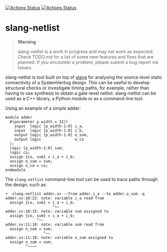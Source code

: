 [![Actions Status](https://github.com/jameshanlon/slang-netlist/workflows/build/badge.svg)](https://github.com/jameshanlon/slang-netlist/actions)
[![Actions Status](https://github.com/jameshanlon/slang-netlist/workflows/docs/badge.svg)](https://github.com/jameshanlon/slang-netlist/actions)

# slang-netlist

> **Warning**
>
> slang-netlist is a work in progress and may not work as expected. Check
> TODO.md for a list of some new features and fixes that are planned. If you
> encounter a problem, please submit a bug report via Issues.

slang-netlist is tool built on top of [slang](https://sv-lang.com) for
analysing the source-level static connectivity of a SystemVerilog design.
This can be useful to develop structural checks or investigate timing paths,
for example, rather than having to use synthesis to obtain a gate-level netlist. 
slang-netlist can be used as a C++ library, a Python module or as a command-line
tool. 

Using an example of a simple adder:

```
module adder
  #(parameter p_width = 32)(
    input  logic [p_width-1:0] i_a,
    input  logic [p_width-1:0] i_b,
    output logic [p_width-1:0] o_sum,
    output logic               o_co
  );
  logic [p_width-1:0] sum;
  logic co;
  assign {co, sum} = i_a + i_b;
  assign o_sum = sum;
  assign o_co = co;
endmodule
```

The ``slang-netlist`` command-line tool can be used to trace paths through the
design, such as:

```
➜  slang-netlist adder.sv --from adder.i_a --to adder.o_sum -q
adder.sv:10:22: note: variable i_a read from
  assign {co, sum} = i_a + i_b;
                     ^~~
adder.sv:10:15: note: variable sum assigned to
  assign {co, sum} = i_a + i_b;
              ^~~
adder.sv:11:18: note: variable sum read from
  assign o_sum = sum;
                 ^~~
adder.sv:11:10: note: variable o_sum assigned to
  assign o_sum = sum;
         ^~~~~
```
